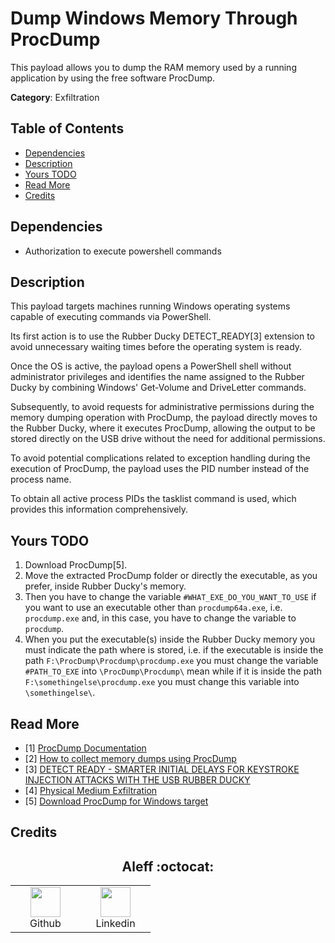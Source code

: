 # Dump Windows Memory Through ProcDump

This payload allows you to dump the RAM memory used by a running application by using the free software ProcDump.

**Category**: Exfiltration

## Table of Contents

- [Dependencies](#dependencies)
- [Description](#description)
- [Yours TODO](#yours-todo)
- [Read More](#read-more)
- [Credits](#credits)

## Dependencies

* Authorization to execute powershell commands

## Description

This payload targets machines running Windows operating systems capable of executing commands via PowerShell.

Its first action is to use the Rubber Ducky DETECT_READY\[3] extension to avoid unnecessary waiting times before the operating system is ready.

Once the OS is active, the payload opens a PowerShell shell without administrator privileges and identifies the name assigned to the Rubber Ducky by combining Windows' Get-Volume and DriveLetter commands.

Subsequently, to avoid requests for administrative permissions during the memory dumping operation with ProcDump, the payload directly moves to the Rubber Ducky, where it executes ProcDump, allowing the output to be stored directly on the USB drive without the need for additional permissions.

To avoid potential complications related to exception handling during the execution of ProcDump, the payload uses the PID number instead of the process name.

To obtain all active process PIDs the tasklist command is used, which provides this information comprehensively.

## Yours TODO

1. Download ProcDump\[5].
2. Move the extracted ProcDump folder or directly the executable, as you prefer, inside Rubber Ducky's memory.
3. Then you have to change the variable `#WHAT_EXE_DO_YOU_WANT_TO_USE` if you want to use an executable other than `procdump64a.exe`, i.e. `procdump.exe` and, in this case, you have to change the variable to `procdump`.
4. When you put the executable(s) inside the Rubber Ducky memory you must indicate the path where is stored, i.e. if the executable is inside the path `F:\ProcDump\Procdump\procdump.exe` you must change the variable `#PATH_TO_EXE` into `\ProcDump\Procdump\` mean while if it is inside the path `F:\somethingelse\procdump.exe` you must change this variable into `\somethingelse\`.

## Read More

- \[1] [ProcDump Documentation](https://learn.microsoft.com/en-us/sysinternals/downloads/procdump)
- \[2] [How to collect memory dumps using ProcDump](https://support.sitecore.com/kb?id=kb_article_view&sysparm_article=KB0253710)
- \[3] [DETECT READY - SMARTER INITIAL DELAYS FOR KEYSTROKE INJECTION ATTACKS WITH THE USB RUBBER DUCKY](https://shop.hak5.org/blogs/usb-rubber-ducky/detect-ready)
- \[4] [Physical Medium Exfiltration](https://docs.hak5.org/hak5-usb-rubber-ducky/advanced-features/exfiltration)
- \[5] [Download ProcDump for Windows target](https://download.sysinternals.com/files/Procdump.zip)

## Credits

<h2 align="center"> Aleff :octocat: </h2>
<div align=center>
<table>
  <tr>
    <td align="center" width="96">
      <a href="https://github.com/aleff-github">
        <img src=https://github.com/aleff-github/aleff-github/blob/main/img/github.png?raw=true width="48" height="48" />
      </a>
      <br>Github
    </td>
    <td align="center" width="96">
      <a href="https://www.linkedin.com/in/alessandro-greco-aka-aleff/">
        <img src=https://github.com/aleff-github/aleff-github/blob/main/img/linkedin.png?raw=true width="48" height="48" />
      </a>
      <br>Linkedin
    </td>
  </tr>
</table>
</div>
